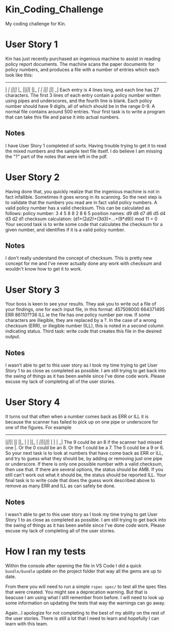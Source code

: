 # Kin_Coding_Challenge
My coding challenge for Kin.


# User Story 1
Kin has just recently purchased an ingenious machine to assist in reading policy report documents.
The machine scans the paper documents for policy numbers, and produces a file with a number of
entries which each look like this:
_ _ _ _ _ _ _
| _| _||_||_ |_ ||_||_|
||_ _| | _||_| ||_| _|
Each entry is 4 lines long, and each line has 27 characters. The first 3 lines of each entry contain a
policy number written using pipes and underscores, and the fourth line is blank. Each policy
number should have 9 digits, all of which should be in the range 0-9. A normal file contains around
500 entries.
Your first task is to write a program that can take this file and parse it into actual numbers.

## Notes
I have User Story 1 completed of sorts. Having trouble trying to get it to read the mixed numbers and the sample text file itself.
I do believe I am missing the "?" part of the notes that were left in the pdf.


# User Story 2
Having done that, you quickly realize that the ingenious machine is not in fact infallible. Sometimes
it goes wrong in its scanning. So the next step is to validate that the numbers you read are in fact
valid policy numbers. A valid policy number has a valid checksum. This can be calculated as
follows:
policy number: 3 4 5 8 8 2 8 6 5
position names: d9 d8 d7 d6 d5 d4 d3 d2 d1
checksum calculation:
(d1+(2*d2)+(3*d3)+...+(9*d9)) mod 11 = 0
Your second task is to write some code that calculates the checksum for a given number, and
identifies if it is a valid policy number.


## Notes
I don't really understand the concept of checksum. 
This is pretty new concept for me and I've never actually done any work with checksum and wouldn't know how to get it to work.


# User Story 3
Your boss is keen to see your results. They ask you to write out a file of your findings, one for each
input file, in this format:
457508000
664371495 ERR
86110??36 ILL
ie the file has one policy number per row. If some characters are illegible, they are replaced by a ?.
In the case of a wrong checksum (ERR), or illegible number (ILL), this is noted in a second column
indicating status.
Third task: write code that creates this file in the desired output.


## Notes
I wasn't able to get to this user story as I took my time trying to get User Story 1 to as close as completed as possible. 
I am still trying to get back into the swing of things as it has been awhile since I've done code work. 
Please excuse my lack of completing all of the user stories.



# User Story 4
It turns out that often when a number comes back as ERR or ILL it is because the scanner has failed
to pick up on one pipe or underscore for one of the figures. For example
_ _ _ _ _ _ _
|_||_|| || ||_ | | ||_
| _||_||_||_| | | | _|
The 9 could be an 8 if the scanner had missed one |. Or the 0 could be an 8. Or the 1 could be a 7.
The 5 could be a 9 or 6. So your next task is to look at numbers that have come back as ERR or
ILL, and try to guess what they should be, by adding or removing just one pipe or underscore. If
there is only one possible number with a valid checksum, then use that. If there are several options,
the status should be AMB. If you still can't work out what it should be, the status should be reported
ILL.
Your final task is to write code that does the guess work described above to remove as many ERR
and ILL as can safely be done.

## Notes
I wasn't able to get to this user story as I took my time trying to get User Story 1 to as close as completed as possible. 
I am still trying to get back into the swing of things as it has been awhile since I've done code work. 
Please excuse my lack of completing all of the user stories.

# How I ran my tests
Within the console after opening the file in VS Code I did a quick `bundle/bundle` update on the 
project folder that way all the gems are up to date.

From there you will need to run a simple `rspec spec/` to test all the spec files that were created.
You might see a deprecation warning. But that is beacuse I am using what I still remember from before. 
I will need to look up some information on updating the tests that way the warnings can go away.


Again...I apologize for not completing to the best of my ability on the rest of the user stories. 
There is still a lot that I need to learn and hopefully I can learn with this team.